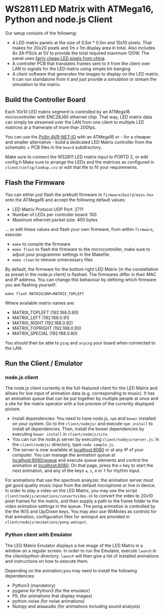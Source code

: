 # WS2811 LED Matrix with ATMega16, Python and node.js Client
Our setup consists of the following:
* 4 LED matrix panels at the size of 0.5m * 0.5m and 10x10 pixels. That makes for 20x20 pixels and 1m x 1m display area in total. Also includes 8x 3A-PSUs at 5V to provide the total required maximum 120W. The panel uses [fairly cheap LED pixels from china](http://www.aliexpress.com/item/Diameter-12mm-500pcs-WS2811-LED-pixel-module-IP68-waterproof-DC5V-full-color-christmas-tree-decration/1234045959.html).
* A controller PCB that translates frames sent to it from the client over LAN to signals for the LED matrix using simple bit-banging
* A client software that generates the images to display on the LED matrix. It can run standalone from it and just provide a simulation or stream the simulation to the matrix.

## Build the Controller Board
Each 10x10 LED matrix segment is controlled by an ATMega16 microcontroller with ENC28J60 ethernet chip. That way, LED matrix data can simply be streamed over the LAN from one client to multiple LED matrices at a framerate of more than 200fps.

You can use the [Pollin AVR-NET-IO](http://www.pollin.de/shop/dt/MTQ5OTgxOTk-/Bausaetze_Module/Bausaetze/Bausatz_AVR_NET_IO.html) with an ATMega16 or - for a cheaper and smaller alternative - build a dedicated LED Matrix controller from the schematic + PCB files in the `board` subdirectory.

Make sure to connect the WS2811 LED matrix input to PORTD 2, or edit config.h
Make sure to arrange the LEDs and the matrices as configured in `client/config/lookup.csv` or edit that file to fit your requirements.

## Flash the Firmware
You can either just flash the prebuilt firmware in `firmware/build/main.hex` onto the ATMega16 and accept the following default values:
* LED Matrix Protocol UDP Port: 2711
* Number of LEDs per controller board: 100
* Maximum ethernet packet size: 400 bytes

... or edit these values and flash your own firmware, from within `firmware`, execute:
* `make` to compile the firmware
* `make flash` to flash the firmware to the microcontroller, make sure to adjust your programmer settings in the Makefile
* `make clean` to remove unnecessary files

By default, the firmware for the bottom right LED Matrix (in the constellation as preset in the node.js client) is flashed. The firmwares differ in their MAC and IP address. You can change this behaviour by defining which firmware you are flashing yourself:

`make flash MATRIXCONF=MATRIX_TOPLEFT`

Where available matrix names are:
* MATRIX_TOPLEFT (192.168.0.90)
* MATRIX_LEFT (192.168.0.91)
* MATRIX_RIGHT (192.168.0.92)
* MATRIX_TOPRIGHT (192.168.0.93)
* MATRIX_SPECIAL (192.168.0.80)

You should then be able to `ping` and `arping` your board when connected to the LAN.

## Run the Client / Emulator
### node.js client
The node.js client currently is the full-featured client for the LED Matrix and allows for live input of animation data (e.g. corresponding to music). It has an animation queue that can be put together by multiple people at once and a site for the matrix operator with a live preview of the currently displayed picture.
* Install dependencies: You need to have node.js, `npm` and `bower` installed on your system. Go to the `client/nodejs/` and execute `npm install` to install all dependencies. Then, install the bower dependencies by executing `bower install` in `client/nodejs/site`.
* You can run the node.js server by executing `client/nodejs/server.js`: In the `client/nodejs/` directory, type `node sample.js`.
* The server is now available at [localhost:8080](http://localhost:8080) or at any IP of your computer. You can manage the animation queue at [localhost:8080/queue](http://localhost:8080/queue) and execute queue elements and control the animation at [localhost:8080](http://localhost:8080). On that page, press the `n` key to start the next animation, and any of the keys `a`, `s`, `d` or `f` for rhythm input.

For animations that use the spectrum analyzer, the animation server must get good quality music input from the default microphone or line in device. In order to play a video on the LED Matrix, you may use the script `client/nodejs/animations/convertvideo.sh` to convert the video to 20x10 pixel frames for the matrix, and then supply a path to the frame folder to the video animation settings in the queue. The pong animation is controlled by the the W/S and Up/Down keys. You may also use WiiMotes as controls for that animation, configuration files for wminput are provided in `client/nodejs/animations/pong.wminput`.

### Python client with Emulator
The LED Matrix Emulator displays a live image of the LED Matrix in a window on a regular screen. In order to run the Emulator, execute `launch` in the client/python directory. `launch` will then give a list of installed animations and instructions on how to execute them.

Depending on the animation,you may need to install the following dependencies:
* Python3 (mandatory)
* pygame for Python3 (for the emulator)
* PIL (for animations that display images)
* python-noise (for noise animations)
* Numpy and alsaaudio (for animations including sound analysis)
